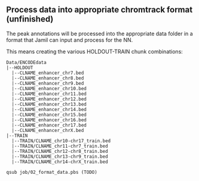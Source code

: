 ## Process data into appropriate chromtrack format (unfinished)
The peak annotations will be processed into the appropriate data folder in a format that Jamil can input and process for the NN.

This means creating the various HOLDOUT-TRAIN chunk combinations:
```
Data/ENCODEdata
|--HOLDOUT
  |--CLNAME_enhancer_chr7.bed
  |--CLNAME_enhancer_chr8.bed
  |--CLNAME_enhancer_chr9.bed
  |--CLNAME_enhancer_chr10.bed
  |--CLNAME_enhancer_chr11.bed
  |--CLNAME_enhancer_chr12.bed
  |--CLNAME_enhancer_chr13.bed
  |--CLNAME_enhancer_chr14.bed
  |--CLNAME_enhancer_chr15.bed
  |--CLNAME_enhancer_chr16.bed
  |--CLNAME_enhancer_chr17.bed
  |--CLNAME_enhancer_chrX.bed
|--TRAIN
  |--TRAIN/CLNAME_chr10-chr17_train.bed
  |--TRAIN/CLNAME_chr11-chr7_train.bed
  |--TRAIN/CLNAME_chr12-chr8_train.bed
  |--TRAIN/CLNAME_chr13-chr9_train.bed
  |--TRAIN/CLNAME_chr14-chrX_train.bed
```

`qsub job/02_format_data.pbs (TODO)`
